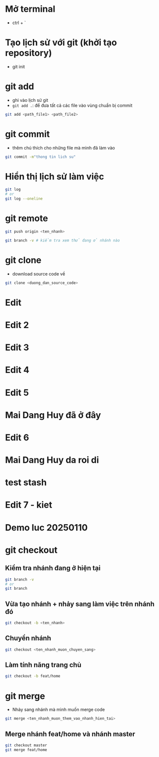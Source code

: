 # Mở terminal

- ctrl + `

# Tạo lịch sử với git (khởi tạo repository)

- git init

# git add

- ghi vào lịch sử git
- `git add .`: để đưa tất cả các file vào vùng chuẩn bị commit

```bash
git add <path_file1> <path_file2>
```

# git commit

- thêm chú thích cho những file mà mình đã làm vào

```bash
git commit -m"thong tin lich su"
```

# Hiển thị lịch sử làm việc

```bash
git log
# or
git log --oneline
```

# git remote

```bash
git push origin <ten_nhanh>
```

```bash
git branch -v # kiểm tra xem thử đang ở nhánh nào
```

# git clone

- download source code về

```bash
git clone <duong_dan_source_code>
```

# Edit

# Edit 2

# Edit 3

# Edit 4
# Edit 5

# Mai Dang Huy đã ở đây

# Edit 6

# Mai Dang Huy da roi di

# test stash

# Edit 7 - kiet

# Demo luc 20250110

# git checkout

## Kiểm tra nhánh đang ở hiện tại

```bash
git branch -v
# or
git branch
```

## Vừa tạo nhánh + nhảy sang làm việc trên nhánh đó

```bash
git checkout -b <ten_nhanh> 
```

## Chuyển nhánh

```bash
git checkout <ten_nhanh_muon_chuyen_sang>
```

## Làm tính năng trang chủ

```bash
git checkout -b feat/home
```

# git merge
- Nhảy sang nhánh mà mình muốn merge code
```bash
git merge <ten_nhanh_muon_them_vao_nhanh_hien_tai>
```

## Merge nhánh feat/home và nhánh master
```bash
git checkout master
git merge feat/home
```